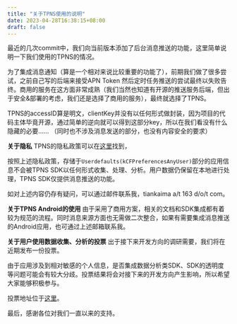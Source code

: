 ```yaml
---
title: "关于TPNS使用的说明"
date: 2023-04-28T16:38:15+08:00
draft: false
---
```


最近的几次commit中，我们向当前版本添加了后台消息推送的功能，这里简单说明一下我们使用的TPNS的情况。

为了集成消息通知（算是一个相对来说比较重要的功能了），前期我们做了很多尝试，之前自己写的后端来接受APN Token 然后定时任务推送的尝试最终以失败告终。商用的服务在这方面非常成熟（我们当然也知道有开源的推送服务后端，但出于安全&部署的考虑，我们还是选择了商用的服务），最终就选择了TPNS。

TPNS的accessID算是明文，clientKey并没有以任何形式做封装，因为项目的代码主体毕竟开源，通过简单的逆向就可以得到这部分key，所以在我们看没有什么隐藏的必要…… （同时也不涉及消息发送的部分，也没有内容安全的要求）

**关于隐私** TPNS的隐私政策可以在[这里](https://privacy.qq.com/document/preview/8565a4a2d26e480187ed86b0cc81d727)找到，

按照上述隐私政策，存储于`Userdefaults(kCFPreferencesAnyUser)`部分的应用信息不会被TPNS SDK以任何形式收集、处理、分析。用户数据仍保留在本地进行处理，TPNS SDK仅提供消息推送的功能。

如对上述内容仍存有疑问，可以通过邮件联系我，tiankaima a/t 163 d/o/t com。

**关于TPNS Android的使用** 由于采用了商用方案，相关的文档和SDK集成都有着较为规范的流程。同时消息来源方面也无需做二次整合，如果有需要集成消息推送的Android应用，也可通过上述邮箱联系我。

**关于用户使用数据收集、分析的投票** 出于接下来开发方向的调研需要，我们将在近期发布一份投票。

由于应用涉及到相对敏感的个人信息，是否集成数据分析类SDK、SDK的透明度等问题可能会有较大分歧。投票结果将会对接下来的开发方向产生影响，所以希望大家能够积极参与。

投票地址位于[这里](https://t.bilibili.com/789558698861133861)。

最后，感谢各位对我们一直以来的支持。
